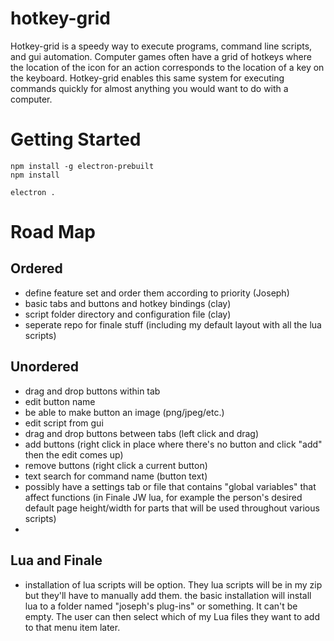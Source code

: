 # hotkey-grid

Hotkey-grid is a speedy way to execute programs, command line scripts, and gui automation. Computer games often have a grid of hotkeys where the location of the icon for an action corresponds to the location of a key on the keyboard. Hotkey-grid enables this same system for executing commands quickly for almost anything you would want to do with a computer.

# Getting Started

```
npm install -g electron-prebuilt
npm install

electron .
```

# Road Map

## Ordered

- define feature set and order them according to priority (Joseph)
- basic tabs and buttons and hotkey bindings (clay)
- script folder directory and configuration file (clay)
- seperate repo for finale stuff (including my default layout with all the lua scripts)

## Unordered

- drag and drop buttons within tab
- edit button name
- be able to make button an image (png/jpeg/etc.)
- edit script from gui
- drag and drop buttons between tabs (left click and drag)
- add buttons (right click in place where there's no button and click "add" then the edit comes up)
- remove buttons (right click a current button)
- text search for command name (button text)
- possibly have a settings tab or file that contains "global variables" that affect functions (in Finale JW lua, for example the person's desired default page height/width for parts that will be used throughout various scripts)
- 


## Lua and Finale
- installation of lua scripts will be option.  They lua scripts will be in my zip but they'll have to manually add them. the basic installation will install lua to a folder named "joseph's plug-ins" or something.  It can't be empty.  The user can then select which of my Lua files they want to add to that menu item later.
